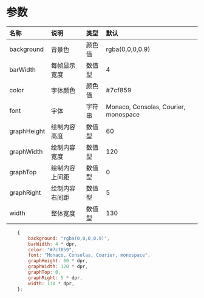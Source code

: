 # 参数

| 名称        | 说明           | 类型   | 默认                                 |
| :---------- | :------------- | :----- | :----------------------------------- |
| background  | 背景色         | 颜色值 | rgba(0,0,0,0.9)                      |
| barWidth    | 每帧显示宽度   | 数值型 | 4                                    |
| color       | 字体颜色       | 颜色值 | #7cf859                              |
| font        | 字体           | 字符串 | Monaco, Consolas, Courier, monospace |
| graphHeight | 绘制内容高度   | 数值型 | 60                                   |
| graphWidth  | 绘制内容宽度   | 数值型 | 120                                  |
| graphTop    | 绘制内容上间距 | 数值型 | 0                                    |
| graphRight  | 绘制内容右间距 | 数值型 | 5                                    |
| width       | 整体宽度       | 数值型 | 130                                  |


```javascript
    {
        background: "rgba(0,0,0,0.9)",
        barWidth: 4 * dpr,
        color: "#7cf859",
        font: "Monaco, Consolas, Courier, monospace",
        graphHeight: 60 * dpr,
        graphWidth: 120 * dpr,
        graphTop: 0,
        graphRight: 5 * dpr,
        width: 130 * dpr,
    };
```
